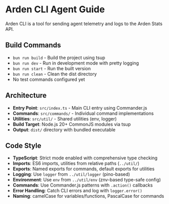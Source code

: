 # Arden CLI Agent Guide

Arden CLI is a tool for sending agent telemetry and logs to the Arden Stats API.

## Build Commands
- `bun run build` - Build the project using tsup
- `bun run dev` - Run in development mode with pretty logging
- `bun run start` - Run the built version
- `bun run clean` - Clean the dist directory
- No test commands configured yet

## Architecture
- **Entry Point**: `src/index.ts` - Main CLI entry using Commander.js
- **Commands**: `src/commands/` - Individual command implementations
- **Utilities**: `src/util/` - Shared utilities (env, logger)
- **Build Target**: Node.js 20+ CommonJS modules via tsup
- **Output**: `dist/` directory with bundled executable

## Code Style
- **TypeScript**: Strict mode enabled with comprehensive type checking
- **Imports**: ES6 imports, utilities from relative paths (`../util/`)
- **Exports**: Named exports for commands, default exports for utilities
- **Logging**: Use `logger` from `../util/logger` (pino-based)
- **Environment**: Use `env` from `../util/env` (znv-based type-safe config)
- **Commands**: Use Commander.js patterns with `.action()` callbacks
- **Error Handling**: Catch CLI errors and log with `logger.error()`
- **Naming**: camelCase for variables/functions, PascalCase for commands
